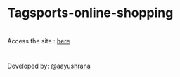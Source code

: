 # Tagsports-online-shopping
#
Access the site : [here](https://aayush-static-website.herokuapp.com/)
#
Developed by: [@aayushrana](https://aayushakrrana.github.io/)

